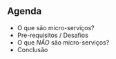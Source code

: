 Agenda
---

 - O que são micro-serviços?
 - Pre-requisitos / Desafios
 - O que *NÃO* são micro-serviços?
 - Conclusão
